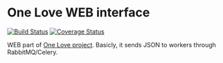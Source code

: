 One Love WEB interface
======================

[![Build Status](https://travis-ci.org/one-love/web.svg?branch=master)](https://travis-ci.org/one-love/web)
[![Coverage Status](https://img.shields.io/coveralls/one-love/web.svg)](https://coveralls.io/r/one-love/web)

WEB part of [One Love project](https://github.com/one-love/one-love). Basicly, it sends JSON to workers through RabbitMQ/Celery.
